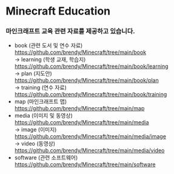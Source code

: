 # Minecraft Education
### 마인크래프트 교육 관련 자료를 제공하고 있습니다.

- book (관련 도서 및 연수 자료) https://github.com/brendy/Minecraft/tree/main/book <br>
-> learning (학생 교재, 학습지) https://github.com/brendy/Minecraft/tree/main/book/learning <br>
-> plan (지도안) https://github.com/brendy/Minecraft/tree/main/book/plan <br>
-> training (연수 자료) https://github.com/brendy/Minecraft/tree/main/book/training
- map (마인크래프트 맵) https://github.com/brendy/Minecraft/tree/main/map
- media (이미지 및 동영상) https://github.com/brendy/Minecraft/tree/main/media <br>
-> image (이미지) https://github.com/brendy/Minecraft/tree/main/media/image <br>
-> video (동영상) https://github.com/brendy/Minecraft/tree/main/media/video <br>
- software (관련 소프트웨어) https://github.com/brendy/Minecraft/tree/main/software
